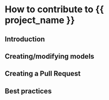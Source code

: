 # How to contribute to {{ project_name }}

## Introduction

## Creating/modifying models

## Creating a Pull Request

## Best practices
